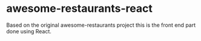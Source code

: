 # awesome-restaurants-react
Based on the original awesome-restaurants project this is the front end part done using React.
